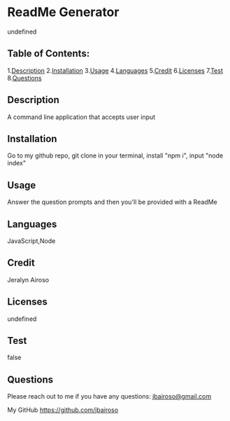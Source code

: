 # ReadMe Generator

  undefined

  ## Table of Contents:
  1.[Description](#description)
  2.[Installation](#installion)
  3.[Usage](#usage)
  4.[Languages](#languages)
  5.[Credit](#credit)
  6.[Licenses](#licenses)
  7.[Test](#test)
  8.[Questions](#questions)


  ## Description
  A command line application that accepts user input

  ## Installation
  Go to my github repo, git clone in your terminal, install "npm i", input "node index"

  ## Usage
  Answer the question prompts and then you'll be provided with a ReadMe

  ## Languages
  JavaScript,Node

  ## Credit
  Jeralyn Airoso

  ## Licenses

  undefined
  

  ## Test
  false

  ## Questions
  Please reach out to me if you have any questions:
  jbairoso@gmail.com

  My GitHub
  https://github.com/jbairoso
